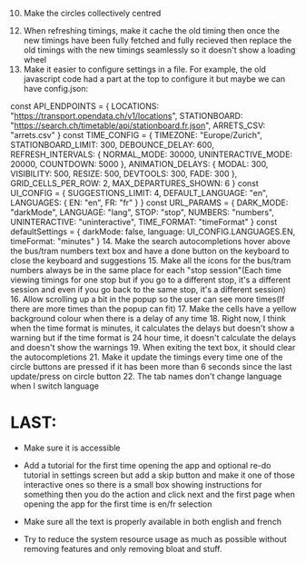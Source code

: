 <!-- 1. Remove the times page properly and fix any things that might refer to it -->
<!-- 2. Use the arrets.csv filtering and checking like the js code has(JS code is in website.js) -->
<!-- 3. Make the settings work because switching between light mode and dark mode doesn't work and switching between having the format in minutes and having the format in 24 hour time doesn't work -->
<!-- 3.5. Make the settings work because switching between light mode and dark mode doesn't work(Just the text constantly says "dark mode") and switching between having the format in minutes until next bux/tram and having the format in 24 hour time doesn't work(Again just the text stays the same) -->
<!-- 4. Allow tapping outside the timings popup to exit it -->
<!-- 5. Make the 4 timings in a grid and make them a tiny bit wider to look better -->
<!-- 6. Make the shadow not go up with the popup, make it fade in so it looks nicer -->
<!-- 7. Keep when you show the number filters consistent so have it always show stop name text box and always show bus/tram number textbox -->
<!-- 7.1. Make the number filters actually work and make it a number input so no letters allowed and have the number keypad -->
<!-- 7.2. Remove the number filters. -->
<!-- 7.3. Implement a bus/tram number filter text box that will go right under the stop name and it will always be available and the purpose is to make sure it only shows the buses/trams in that box. It will work the same way it's done in the javascript. #File:website.js -->
<!-- 8. Properly implement favourite stops properly so in the favourites page, it has a button that says "Add current stop to favourites" and make sure it keeps all the bus/tram number filters from the text box so it autofills the stop name text box and the bus/tram number text box. By the way, the add to favourites button should be in the favourites menu not on any other page -->
<!-- 8.1. It doesn't actually show the stop/filters in the favourites menu. It should store the stop name and bus/tram numbers filter and then show that info so the user knows which one it is and maybe call it saved stops but first fix all the other things because I can't save stops and when I press the button, it just sends me back to home page. By the way, the add to favourites button should be in the favourites menu not on any other page -->
<!-- 9. Make the circle buttons a tiny bit smaller -->
10. Make the circles collectively centred
<!-- 11. It's not properly using the search.ch API to get the nicely formatted stop names when doing location detection -->
12. When refreshing timings, make it cache the old timing then once the new timings have been fully fetched and fully recieved then replace the old timings with the new timings seamlessly so it doesn't show a loading wheel
13. Make it easier to configure settings in a file. For example, the old javascript code had a part at the top to configure it but maybe we can have config.json:

const API_ENDPOINTS = {
    LOCATIONS: "https://transport.opendata.ch/v1/locations",
    STATIONBOARD: "https://search.ch/timetable/api/stationboard.fr.json",
    ARRETS_CSV: "arrets.csv"
}
const TIME_CONFIG = {
    TIMEZONE: "Europe/Zurich",
    STATIONBOARD_LIMIT: 300,
    DEBOUNCE_DELAY: 600,
    REFRESH_INTERVALS: {
        NORMAL_MODE: 30000,
        UNINTERACTIVE_MODE: 20000,
        COUNTDOWN: 5000
    },
    ANIMATION_DELAYS: {
        MODAL: 300,
        VISIBILITY: 500,
        RESIZE: 500,
        DEVTOOLS: 300,
        FADE: 300
    },
    GRID_CELLS_PER_ROW: 2,
    MAX_DEPARTURES_SHOWN: 6
}
const UI_CONFIG = {
    SUGGESTIONS_LIMIT: 4,
    DEFAULT_LANGUAGE: "en",
    LANGUAGES: {
        EN: "en",
        FR: "fr"
    }
}
const URL_PARAMS = {
    DARK_MODE: "darkMode",
    LANGUAGE: "lang",
    STOP: "stop",
    NUMBERS: "numbers",
    UNINTERACTIVE: "uninteractive",
    TIME_FORMAT: "timeFormat"
}
const defaultSettings = {
    darkMode: false,
    language: UI_CONFIG.LANGUAGES.EN,
    timeFormat: "minutes"
}
14. Make the search autocompletions hover above the bus/tram numbers text box and have a done button on the keyboard to close the keyboard and suggestions
15. Make all the icons for the bus/tram numbers always be in the same place for each "stop session"(Each time viewing timings for one stop but if you go to a different stop, it's a different session and even if you go back to the same stop, it's a different session)
16. Allow scrolling up a bit in the popup so the user can see more times(If there are more times than the popup can fit)
17. Make the cells have a yellow background colour when there is a delay of any time
18. Right now, I think when the time format is minutes, it calculates the delays but doesn't show a warning but if the time format is 24 hour time, it doesn't calculate the delays and doesn't show the warnings
19. When exiting the text box, it should clear the autocompletions
21. Make it update the timings every time one of the circle buttons are pressed if it has been more than 6 seconds since the last update/press on circle button
22. The tab names don't change language when I switch language


# LAST:
- Make sure it is accessible
- Add a tutorial for the first time opening the app and optional re-do tutorial in settings screen but add a skip button and make it one of those interactive ones so there is a small box showing instructions for something then you do the action and click next and the first page when opening the app for the first time is en/fr selection
- Make sure all the text is properly available in both english and french


- Try to reduce the system resource usage as much as possible without removing features and only removing bloat and stuff.
